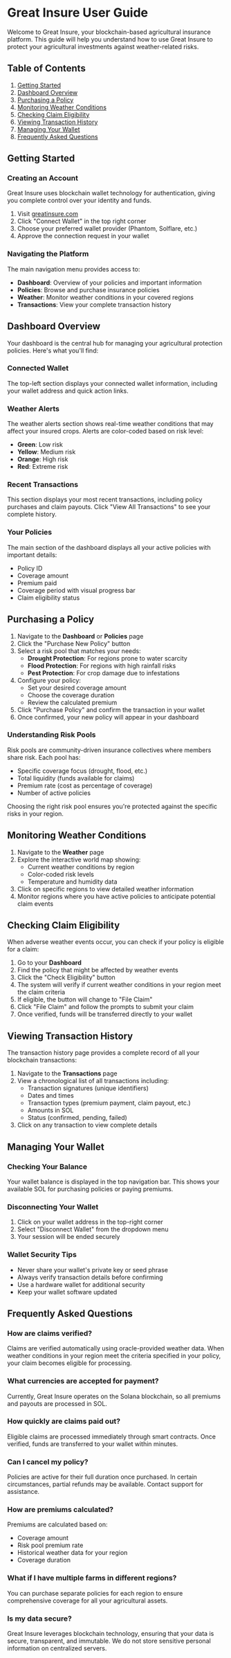 # Great Insure User Guide

Welcome to Great Insure, your blockchain-based agricultural insurance platform. This guide will help you understand how to use Great Insure to protect your agricultural investments against weather-related risks.

## Table of Contents

1. [Getting Started](#getting-started)
2. [Dashboard Overview](#dashboard-overview)
3. [Purchasing a Policy](#purchasing-a-policy)
4. [Monitoring Weather Conditions](#monitoring-weather-conditions)
5. [Checking Claim Eligibility](#checking-claim-eligibility)
6. [Viewing Transaction History](#viewing-transaction-history)
7. [Managing Your Wallet](#managing-your-wallet)
8. [Frequently Asked Questions](#frequently-asked-questions)

## Getting Started

### Creating an Account

Great Insure uses blockchain wallet technology for authentication, giving you complete control over your identity and funds.

1. Visit [greatinsure.com](https://greatinsure.com)
2. Click "Connect Wallet" in the top right corner
3. Choose your preferred wallet provider (Phantom, Solflare, etc.)
4. Approve the connection request in your wallet

### Navigating the Platform

The main navigation menu provides access to:
- **Dashboard**: Overview of your policies and important information
- **Policies**: Browse and purchase insurance policies
- **Weather**: Monitor weather conditions in your covered regions
- **Transactions**: View your complete transaction history

## Dashboard Overview

Your dashboard is the central hub for managing your agricultural protection policies. Here's what you'll find:

### Connected Wallet

The top-left section displays your connected wallet information, including your wallet address and quick action links.

### Weather Alerts

The weather alerts section shows real-time weather conditions that may affect your insured crops. Alerts are color-coded based on risk level:
- **Green**: Low risk
- **Yellow**: Medium risk
- **Orange**: High risk
- **Red**: Extreme risk

### Recent Transactions

This section displays your most recent transactions, including policy purchases and claim payouts. Click "View All Transactions" to see your complete history.

### Your Policies

The main section of the dashboard displays all your active policies with important details:
- Policy ID
- Coverage amount
- Premium paid
- Coverage period with visual progress bar
- Claim eligibility status

## Purchasing a Policy

1. Navigate to the **Dashboard** or **Policies** page
2. Click the "Purchase New Policy" button
3. Select a risk pool that matches your needs:
   - **Drought Protection**: For regions prone to water scarcity
   - **Flood Protection**: For regions with high rainfall risks
   - **Pest Protection**: For crop damage due to infestations
4. Configure your policy:
   - Set your desired coverage amount
   - Choose the coverage duration
   - Review the calculated premium
5. Click "Purchase Policy" and confirm the transaction in your wallet
6. Once confirmed, your new policy will appear in your dashboard

### Understanding Risk Pools

Risk pools are community-driven insurance collectives where members share risk. Each pool has:
- Specific coverage focus (drought, flood, etc.)
- Total liquidity (funds available for claims)
- Premium rate (cost as percentage of coverage)
- Number of active policies

Choosing the right risk pool ensures you're protected against the specific risks in your region.

## Monitoring Weather Conditions

1. Navigate to the **Weather** page
2. Explore the interactive world map showing:
   - Current weather conditions by region
   - Color-coded risk levels
   - Temperature and humidity data
3. Click on specific regions to view detailed weather information
4. Monitor regions where you have active policies to anticipate potential claim events

## Checking Claim Eligibility

When adverse weather events occur, you can check if your policy is eligible for a claim:

1. Go to your **Dashboard**
2. Find the policy that might be affected by weather events
3. Click the "Check Eligibility" button
4. The system will verify if current weather conditions in your region meet the claim criteria
5. If eligible, the button will change to "File Claim"
6. Click "File Claim" and follow the prompts to submit your claim
7. Once verified, funds will be transferred directly to your wallet

## Viewing Transaction History

The transaction history page provides a complete record of all your blockchain transactions:

1. Navigate to the **Transactions** page
2. View a chronological list of all transactions including:
   - Transaction signatures (unique identifiers)
   - Dates and times
   - Transaction types (premium payment, claim payout, etc.)
   - Amounts in SOL
   - Status (confirmed, pending, failed)
3. Click on any transaction to view complete details

## Managing Your Wallet

### Checking Your Balance

Your wallet balance is displayed in the top navigation bar. This shows your available SOL for purchasing policies or paying premiums.

### Disconnecting Your Wallet

1. Click on your wallet address in the top-right corner
2. Select "Disconnect Wallet" from the dropdown menu
3. Your session will be ended securely

### Wallet Security Tips

- Never share your wallet's private key or seed phrase
- Always verify transaction details before confirming
- Use a hardware wallet for additional security
- Keep your wallet software updated

## Frequently Asked Questions

### How are claims verified?

Claims are verified automatically using oracle-provided weather data. When weather conditions in your region meet the criteria specified in your policy, your claim becomes eligible for processing.

### What currencies are accepted for payment?

Currently, Great Insure operates on the Solana blockchain, so all premiums and payouts are processed in SOL.

### How quickly are claims paid out?

Eligible claims are processed immediately through smart contracts. Once verified, funds are transferred to your wallet within minutes.

### Can I cancel my policy?

Policies are active for their full duration once purchased. In certain circumstances, partial refunds may be available. Contact support for assistance.

### How are premiums calculated?

Premiums are calculated based on:
- Coverage amount
- Risk pool premium rate
- Historical weather data for your region
- Coverage duration

### What if I have multiple farms in different regions?

You can purchase separate policies for each region to ensure comprehensive coverage for all your agricultural assets.

### Is my data secure?

Great Insure leverages blockchain technology, ensuring that your data is secure, transparent, and immutable. We do not store sensitive personal information on centralized servers.
